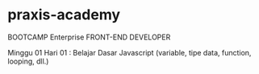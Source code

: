 # praxis-academy
BOOTCAMP Enterprise FRONT-END DEVELOPER

Minggu 01
Hari 01 : Belajar Dasar Javascript (variable, tipe data, function, looping, dll.)
